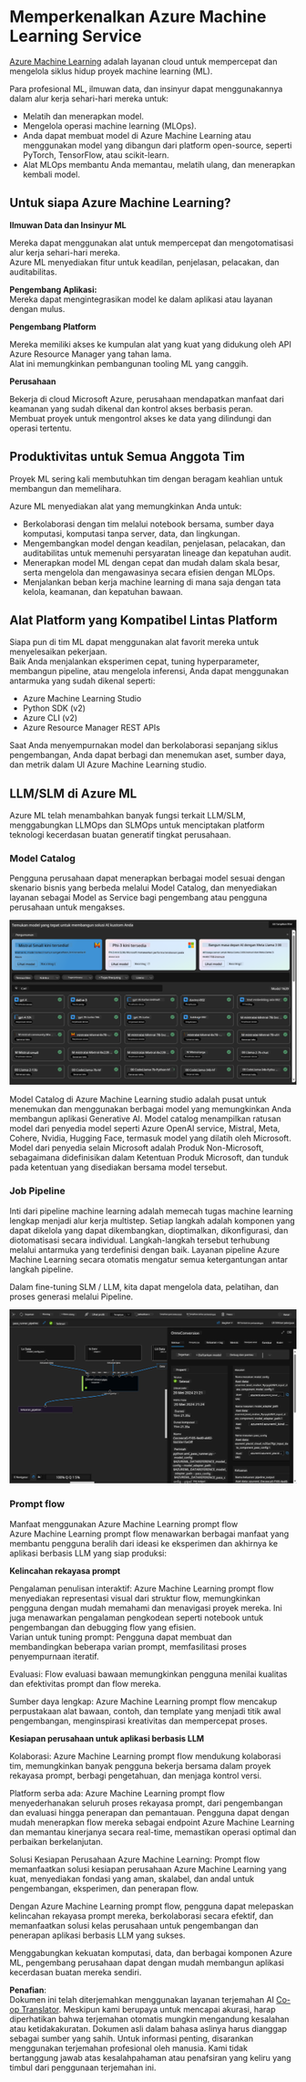 <!--
CO_OP_TRANSLATOR_METADATA:
{
  "original_hash": "7fe541373802e33568e94e13226d463c",
  "translation_date": "2025-07-17T09:45:27+00:00",
  "source_file": "md/03.FineTuning/Introduce_AzureML.md",
  "language_code": "id"
}
-->
# **Memperkenalkan Azure Machine Learning Service**

[Azure Machine Learning](https://ml.azure.com?WT.mc_id=aiml-138114-kinfeylo) adalah layanan cloud untuk mempercepat dan mengelola siklus hidup proyek machine learning (ML).

Para profesional ML, ilmuwan data, dan insinyur dapat menggunakannya dalam alur kerja sehari-hari mereka untuk:

- Melatih dan menerapkan model.
- Mengelola operasi machine learning (MLOps).
- Anda dapat membuat model di Azure Machine Learning atau menggunakan model yang dibangun dari platform open-source, seperti PyTorch, TensorFlow, atau scikit-learn.
- Alat MLOps membantu Anda memantau, melatih ulang, dan menerapkan kembali model.

## Untuk siapa Azure Machine Learning?

**Ilmuwan Data dan Insinyur ML**

Mereka dapat menggunakan alat untuk mempercepat dan mengotomatisasi alur kerja sehari-hari mereka.  
Azure ML menyediakan fitur untuk keadilan, penjelasan, pelacakan, dan auditabilitas.

**Pengembang Aplikasi:**  
Mereka dapat mengintegrasikan model ke dalam aplikasi atau layanan dengan mulus.

**Pengembang Platform**

Mereka memiliki akses ke kumpulan alat yang kuat yang didukung oleh API Azure Resource Manager yang tahan lama.  
Alat ini memungkinkan pembangunan tooling ML yang canggih.

**Perusahaan**

Bekerja di cloud Microsoft Azure, perusahaan mendapatkan manfaat dari keamanan yang sudah dikenal dan kontrol akses berbasis peran.  
Membuat proyek untuk mengontrol akses ke data yang dilindungi dan operasi tertentu.

## Produktivitas untuk Semua Anggota Tim  
Proyek ML sering kali membutuhkan tim dengan beragam keahlian untuk membangun dan memelihara.

Azure ML menyediakan alat yang memungkinkan Anda untuk:  
- Berkolaborasi dengan tim melalui notebook bersama, sumber daya komputasi, komputasi tanpa server, data, dan lingkungan.  
- Mengembangkan model dengan keadilan, penjelasan, pelacakan, dan auditabilitas untuk memenuhi persyaratan lineage dan kepatuhan audit.  
- Menerapkan model ML dengan cepat dan mudah dalam skala besar, serta mengelola dan mengawasinya secara efisien dengan MLOps.  
- Menjalankan beban kerja machine learning di mana saja dengan tata kelola, keamanan, dan kepatuhan bawaan.

## Alat Platform yang Kompatibel Lintas Platform

Siapa pun di tim ML dapat menggunakan alat favorit mereka untuk menyelesaikan pekerjaan.  
Baik Anda menjalankan eksperimen cepat, tuning hyperparameter, membangun pipeline, atau mengelola inferensi, Anda dapat menggunakan antarmuka yang sudah dikenal seperti:  
- Azure Machine Learning Studio  
- Python SDK (v2)  
- Azure CLI (v2)  
- Azure Resource Manager REST APIs

Saat Anda menyempurnakan model dan berkolaborasi sepanjang siklus pengembangan, Anda dapat berbagi dan menemukan aset, sumber daya, dan metrik dalam UI Azure Machine Learning studio.

## **LLM/SLM di Azure ML**

Azure ML telah menambahkan banyak fungsi terkait LLM/SLM, menggabungkan LLMOps dan SLMOps untuk menciptakan platform teknologi kecerdasan buatan generatif tingkat perusahaan.

### **Model Catalog**

Pengguna perusahaan dapat menerapkan berbagai model sesuai dengan skenario bisnis yang berbeda melalui Model Catalog, dan menyediakan layanan sebagai Model as Service bagi pengembang atau pengguna perusahaan untuk mengakses.

![models](../../../../translated_images/models.e6c7ff50a51806fd0bfd398477e3db3d5c3dc545cd7308344e448e0b8d8295a1.id.png)

Model Catalog di Azure Machine Learning studio adalah pusat untuk menemukan dan menggunakan berbagai model yang memungkinkan Anda membangun aplikasi Generative AI. Model catalog menampilkan ratusan model dari penyedia model seperti Azure OpenAI service, Mistral, Meta, Cohere, Nvidia, Hugging Face, termasuk model yang dilatih oleh Microsoft. Model dari penyedia selain Microsoft adalah Produk Non-Microsoft, sebagaimana didefinisikan dalam Ketentuan Produk Microsoft, dan tunduk pada ketentuan yang disediakan bersama model tersebut.

### **Job Pipeline**

Inti dari pipeline machine learning adalah memecah tugas machine learning lengkap menjadi alur kerja multistep. Setiap langkah adalah komponen yang dapat dikelola yang dapat dikembangkan, dioptimalkan, dikonfigurasi, dan diotomatisasi secara individual. Langkah-langkah tersebut terhubung melalui antarmuka yang terdefinisi dengan baik. Layanan pipeline Azure Machine Learning secara otomatis mengatur semua ketergantungan antar langkah pipeline.

Dalam fine-tuning SLM / LLM, kita dapat mengelola data, pelatihan, dan proses generasi melalui Pipeline.

![finetuning](../../../../translated_images/finetuning.6559da198851fa523d94d6f0b9f271fa6e1bbac13db0024ebda43cb5348a4633.id.png)

### **Prompt flow**

Manfaat menggunakan Azure Machine Learning prompt flow  
Azure Machine Learning prompt flow menawarkan berbagai manfaat yang membantu pengguna beralih dari ideasi ke eksperimen dan akhirnya ke aplikasi berbasis LLM yang siap produksi:

**Kelincahan rekayasa prompt**

Pengalaman penulisan interaktif: Azure Machine Learning prompt flow menyediakan representasi visual dari struktur flow, memungkinkan pengguna dengan mudah memahami dan menavigasi proyek mereka. Ini juga menawarkan pengalaman pengkodean seperti notebook untuk pengembangan dan debugging flow yang efisien.  
Varian untuk tuning prompt: Pengguna dapat membuat dan membandingkan beberapa varian prompt, memfasilitasi proses penyempurnaan iteratif.

Evaluasi: Flow evaluasi bawaan memungkinkan pengguna menilai kualitas dan efektivitas prompt dan flow mereka.

Sumber daya lengkap: Azure Machine Learning prompt flow mencakup perpustakaan alat bawaan, contoh, dan template yang menjadi titik awal pengembangan, menginspirasi kreativitas dan mempercepat proses.

**Kesiapan perusahaan untuk aplikasi berbasis LLM**

Kolaborasi: Azure Machine Learning prompt flow mendukung kolaborasi tim, memungkinkan banyak pengguna bekerja bersama dalam proyek rekayasa prompt, berbagi pengetahuan, dan menjaga kontrol versi.

Platform serba ada: Azure Machine Learning prompt flow menyederhanakan seluruh proses rekayasa prompt, dari pengembangan dan evaluasi hingga penerapan dan pemantauan. Pengguna dapat dengan mudah menerapkan flow mereka sebagai endpoint Azure Machine Learning dan memantau kinerjanya secara real-time, memastikan operasi optimal dan perbaikan berkelanjutan.

Solusi Kesiapan Perusahaan Azure Machine Learning: Prompt flow memanfaatkan solusi kesiapan perusahaan Azure Machine Learning yang kuat, menyediakan fondasi yang aman, skalabel, dan andal untuk pengembangan, eksperimen, dan penerapan flow.

Dengan Azure Machine Learning prompt flow, pengguna dapat melepaskan kelincahan rekayasa prompt mereka, berkolaborasi secara efektif, dan memanfaatkan solusi kelas perusahaan untuk pengembangan dan penerapan aplikasi berbasis LLM yang sukses.

Menggabungkan kekuatan komputasi, data, dan berbagai komponen Azure ML, pengembang perusahaan dapat dengan mudah membangun aplikasi kecerdasan buatan mereka sendiri.

**Penafian**:  
Dokumen ini telah diterjemahkan menggunakan layanan terjemahan AI [Co-op Translator](https://github.com/Azure/co-op-translator). Meskipun kami berupaya untuk mencapai akurasi, harap diperhatikan bahwa terjemahan otomatis mungkin mengandung kesalahan atau ketidakakuratan. Dokumen asli dalam bahasa aslinya harus dianggap sebagai sumber yang sahih. Untuk informasi penting, disarankan menggunakan terjemahan profesional oleh manusia. Kami tidak bertanggung jawab atas kesalahpahaman atau penafsiran yang keliru yang timbul dari penggunaan terjemahan ini.